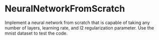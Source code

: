 # NeuralNetworkFromScratch
Implement a neural network from scratch that is capable of taking any number of layers, learning rate, and l2 regularization parameter. Use the mnist dataset to test the code.
